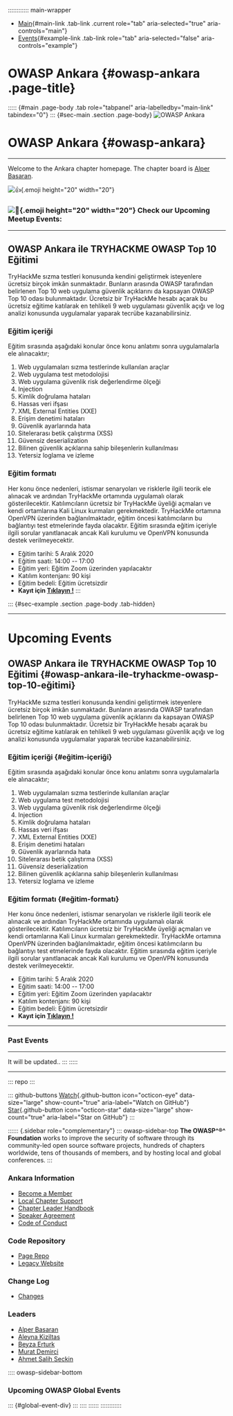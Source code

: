 :::::::::::: main-wrapper
- [Main](#div-main){#main-link .tab-link .current role="tab"
  aria-selected="true" aria-controls="main"}
- [Events](#div-example){#example-link .tab-link role="tab"
  aria-selected="false" aria-controls="example"}

# OWASP Ankara {#owasp-ankara .page-title}

::::: {#main .page-body .tab role="tabpanel" aria-labelledby="main-link" tabindex="0"}
::: {#sec-main .section .page-body}
![OWASP Ankara](assets/images/ankara_chapter.png "OWASP Ankara")

# OWASP Ankara {#owasp-ankara}

------------------------------------------------------------------------

Welcome to the Ankara chapter homepage. The chapter board is [Alper
Basaran](../cdn-cgi/l/email-protection.html#12737e6277603c7073617360737c527d657361623c7d6075).

![:+1:](../../github.githubassets.com/images/icons/emoji/unicode/1f44d.png ":+1:"){.emoji
height="20" width="20"}

### ![:calendar:](../../github.githubassets.com/images/icons/emoji/unicode/1f4c6.png ":calendar:"){.emoji height="20" width="20"} Check our Upcoming Meetup Events:

------------------------------------------------------------------------

## OWASP Ankara ile TRYHACKME OWASP Top 10 Eğitimi

TryHackMe sızma testleri konusunda kendini geliştirmek isteyenlere
ücretsiz birçok imkân sunmaktadır. Bunların arasında OWASP tarafından
belirlenen Top 10 web uygulama güvenlik açıklarını da kapsayan OWASP Top
10 odası bulunmaktadır. Ücretsiz bir TryHackMe hesabı açarak bu ücretsiz
eğitime katılarak en tehlikeli 9 web uygulaması güvenlik açığı ve log
analizi konusunda uygulamalar yaparak tecrübe kazanabilirsiniz.

### Eğitim içeriği

Eğitim sırasında aşağıdaki konular önce konu anlatımı sonra
uygulamalarla ele alınacaktır;

1.  Web uygulamaları sızma testlerinde kullanılan araçlar
2.  Web uygulama test metodolojisi
3.  Web uygulama güvenlik risk değerlendirme ölçeği
4.  Injection
5.  Kimlik doğrulama hataları
6.  Hassas veri ifşası
7.  XML External Entities (XXE)
8.  Erişim denetimi hataları
9.  Güvenlik ayarlarında hata
10. Sitelerarası betik çalıştırma (XSS)
11. Güvensiz deserialization
12. Bilinen güvenlik açıklarına sahip bileşenlerin kullanılması
13. Yetersiz loglama ve izleme

### Eğitim formatı

Her konu önce nedenleri, istismar senaryoları ve risklerle ilgili teorik
ele alınacak ve ardından TryHackMe ortamında uygulamalı olarak
gösterilecektir. Katılımcıların ücretsiz bir TryHackMe üyeliği açmaları
ve kendi ortamlarına Kali Linux kurmaları gerekmektedir. TryHackMe
ortamına OpenVPN üzerinden bağlanılmaktadır, eğitim öncesi
katılımcıların bu bağlantıyı test etmelerinde fayda olacaktır. Eğitim
sırasında eğitim içeriyle ilgili sorular yanıtlanacak ancak Kali
kurulumu ve OpenVPN konusunda destek verilmeyecektir.

- Eğitim tarihi: 5 Aralık 2020
- Eğitim saati: 14:00 -- 17:00
- Eğitim yeri: Eğitim Zoom üzerinden yapılacaktır
- Katılım kontenjanı: 90 kişi
- Eğitim bedeli: Eğitim ücretsizdir
- **Kayıt için [Tıklayın !](https://forms.gle/SLQe6RniS5AAtJWy8)**
:::

::: {#sec-example .section .page-body .tab-hidden}

------------------------------------------------------------------------

# Upcoming Events

## OWASP Ankara ile TRYHACKME OWASP Top 10 Eğitimi {#owasp-ankara-ile-tryhackme-owasp-top-10-eğitimi}

TryHackMe sızma testleri konusunda kendini geliştirmek isteyenlere
ücretsiz birçok imkân sunmaktadır. Bunların arasında OWASP tarafından
belirlenen Top 10 web uygulama güvenlik açıklarını da kapsayan OWASP Top
10 odası bulunmaktadır. Ücretsiz bir TryHackMe hesabı açarak bu ücretsiz
eğitime katılarak en tehlikeli 9 web uygulaması güvenlik açığı ve log
analizi konusunda uygulamalar yaparak tecrübe kazanabilirsiniz.

### Eğitim içeriği {#eğitim-içeriği}

Eğitim sırasında aşağıdaki konular önce konu anlatımı sonra
uygulamalarla ele alınacaktır;

1.  Web uygulamaları sızma testlerinde kullanılan araçlar
2.  Web uygulama test metodolojisi
3.  Web uygulama güvenlik risk değerlendirme ölçeği
4.  Injection
5.  Kimlik doğrulama hataları
6.  Hassas veri ifşası
7.  XML External Entities (XXE)
8.  Erişim denetimi hataları
9.  Güvenlik ayarlarında hata
10. Sitelerarası betik çalıştırma (XSS)
11. Güvensiz deserialization
12. Bilinen güvenlik açıklarına sahip bileşenlerin kullanılması
13. Yetersiz loglama ve izleme

### Eğitim formatı {#eğitim-formatı}

Her konu önce nedenleri, istismar senaryoları ve risklerle ilgili teorik
ele alınacak ve ardından TryHackMe ortamında uygulamalı olarak
gösterilecektir. Katılımcıların ücretsiz bir TryHackMe üyeliği açmaları
ve kendi ortamlarına Kali Linux kurmaları gerekmektedir. TryHackMe
ortamına OpenVPN üzerinden bağlanılmaktadır, eğitim öncesi
katılımcıların bu bağlantıyı test etmelerinde fayda olacaktır. Eğitim
sırasında eğitim içeriyle ilgili sorular yanıtlanacak ancak Kali
kurulumu ve OpenVPN konusunda destek verilmeyecektir.

- Eğitim tarihi: 5 Aralık 2020
- Eğitim saati: 14:00 -- 17:00
- Eğitim yeri: Eğitim Zoom üzerinden yapılacaktır
- Katılım kontenjanı: 90 kişi
- Eğitim bedeli: Eğitim ücretsizdir
- **Kayıt için [Tıklayın !](https://forms.gle/SLQe6RniS5AAtJWy8)**

------------------------------------------------------------------------

### Past Events

------------------------------------------------------------------------

It will be updated..
:::
:::::

------------------------------------------------------------------------

::: repo
:::

::: github-buttons
[Watch](https://github.com/owasp/www-chapter-ankara/subscription){.github-button
icon="octicon-eye" data-size="large" show-count="true"
aria-label="Watch on GitHub"}
[Star](https://github.com/owasp/www-chapter-ankara){.github-button
icon="octicon-star" data-size="large" show-count="true"
aria-label="Star on GitHub"}
:::

:::::: {.sidebar role="complementary"}
::: owasp-sidebar-top
**The OWASP^®^ Foundation** works to improve the security of software
through its community-led open source software projects, hundreds of
chapters worldwide, tens of thousands of members, and by hosting local
and global conferences.
:::

### Ankara Information

- [Become a Member](https://www.owasp.org/index.php/Membership)
- [Local Chapter
  Support](https://www.owasp.org/index.php/Local_Chapter_Supporter)
- [Chapter Leader
  Handbook](https://www.owasp.org/index.php/Chapter_Leader_Handbook)
- [Speaker Agreement](https://www.owasp.org/index.php/Speaker_Agreement)
- [Code of
  Conduct](https://www.owasp.org/index.php/Governance/Conference_Policies)

### Code Repository

- [Page Repo](https://github.com/OWASP/www-chapter-ankara)
- [Legacy Website](https://wiki.owasp.org/index.php/Ankara)

### Change Log

- [Changes](https://github.com/OWASP/www-chapter-ankara/commits/master)

### Leaders

- [Alper Basaran](alper.basaran%40owasp.html)
- [Aleyna
  Kiziltas](../cdn-cgi/l/email-protection.html#01606d64786f602f6a687b686d756072416e766072712f6e7366)
- [Beyza Erturk](beyza.erturk%40owasp.html)
- [Murat Demirci](murat.demirci%40owasp.html)
- [Ahmet Salih Seckin](ahmet.seckin%40owasp.html)

:::: owasp-sidebar-bottom
### Upcoming OWASP Global Events

::: {#global-event-div}
:::
::::
::::::
::::::::::::

